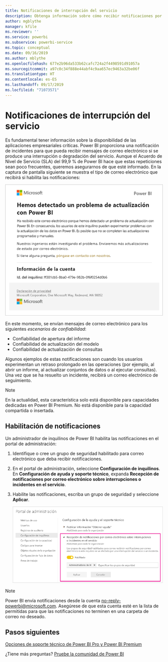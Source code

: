 ```yaml
---
title: Notificaciones de interrupción del servicio
description: Obtenga información sobre cómo recibir notificaciones por correo electrónico cuando se produzca una interrupción o degradación del servicio Power BI.
author: mgblythe
manager: kfile
ms.reviewer: ''
ms.service: powerbi
ms.subservice: powerbi-service
ms.topic: conceptual
ms.date: 09/16/2019
ms.author: mblythe
ms.openlocfilehash: 677e2b96da533b62cafc724a2f4498591d91057a
ms.sourcegitcommit: a97c0c34f888e44abf4c9aa657ec9463a32be06f
ms.translationtype: HT
ms.contentlocale: es-ES
ms.lasthandoff: 09/17/2019
ms.locfileid: "71073571"
---
```

# <a name="service-interruption-notifications"></a>Notificaciones de interrupción del servicio

Es fundamental tener información sobre la disponibilidad de las aplicaciones empresariales críticas. Power BI proporciona una notificación de incidentes para que pueda recibir mensajes de correo electrónico si se produce una interrupción o degradación del servicio. Aunque el Acuerdo de Nivel de Servicio (SLA) del 99,9 % de Power BI hace que estas repeticiones sean poco frecuentes, queremos asegurarnos de que esté informado. En la captura de pantalla siguiente se muestra el tipo de correo electrónico que recibirá si habilita las notificaciones:

![Correo electrónico de notificación de actualización](media/service-interruption-notifications/refresh-notification-email.png)

En este momento, se envían mensajes de correo electrónico para los siguientes _escenarios de confiabilidad_:

- Confiabilidad de apertura del informe
- Confiabilidad de actualización del modelo
- Confiabilidad de actualización de consultas

Algunos ejemplos de estas notificaciones son cuando los usuarios experimentan un retraso prolongado en las operaciones (por ejemplo, al abrir un informe, al actualizar conjuntos de datos o al ejecutar consultas). Una vez que se ha resuelto un incidente, recibirá un correo electrónico de seguimiento.

> [!NOTE]
> En la actualidad, esta característica solo está disponible para capacidades dedicadas en Power BI Premium. No está disponible para la capacidad compartida o insertada.

## <a name="enable-notifications"></a>Habilitación de notificaciones

Un administrador de inquilinos de Power BI habilita las notificaciones en el portal de administración:

1. Identifique o cree un grupo de seguridad habilitado para correo electrónico que deba recibir notificaciones.

1. En el portal de administración, seleccione **Configuración de inquilinos**. En **Configuración de ayuda y soporte técnico**, expanda **Recepción de notificaciones por correo electrónico sobre interrupciones o incidentes en el servicio**.

1. Habilite las notificaciones, escriba un grupo de seguridad y seleccione **Aplicar**.

    ![Habilitación de notificaciones del servicio](media/service-interruption-notifications/enable-notifications.png)

> [!NOTE]
> Power BI envía notificaciones desde la cuenta no-reply-powerbi@microsoft.com. Asegúrese de que esta cuenta esté en la lista de permitidas para que las notificaciones no terminen en una carpeta de correo no deseado.

## <a name="next-steps"></a>Pasos siguientes

[Opciones de soporte técnico de Power BI Pro y Power BI Premium](service-support-options.md)

¿Tiene más preguntas? [Pruebe la comunidad de Power BI](http://community.powerbi.com/)
